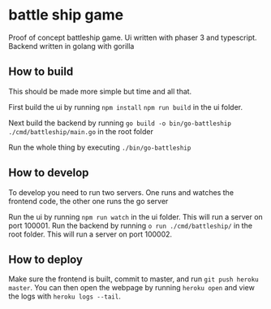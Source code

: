 # battle ship game

Proof of concept battleship game.
Ui written with phaser 3 and typescript.
Backend written in golang with gorilla

## How to build

This should be made more simple but time and all that.

First build the ui by running `npm install` `npm run build` in the ui folder.

Next build the backend by running `go build -o bin/go-battleship ./cmd/battleship/main.go` in the root folder

Run the whole thing by executing `./bin/go-battleship`

## How to develop

To develop you need to run two servers. One runs and watches the frontend code, the other one runs the go server

Run the ui by running `npm run watch` in the ui folder. This will run a server on port 100001.
Run the backend by running `o run ./cmd/battleship/` in the root folder. This will run a server on port 100002.

## How to deploy

Make sure the frontend is built, commit to master, and run `git push heroku master`. You can then open the webpage by running `heroku open` and view the logs with `heroku logs --tail`.
